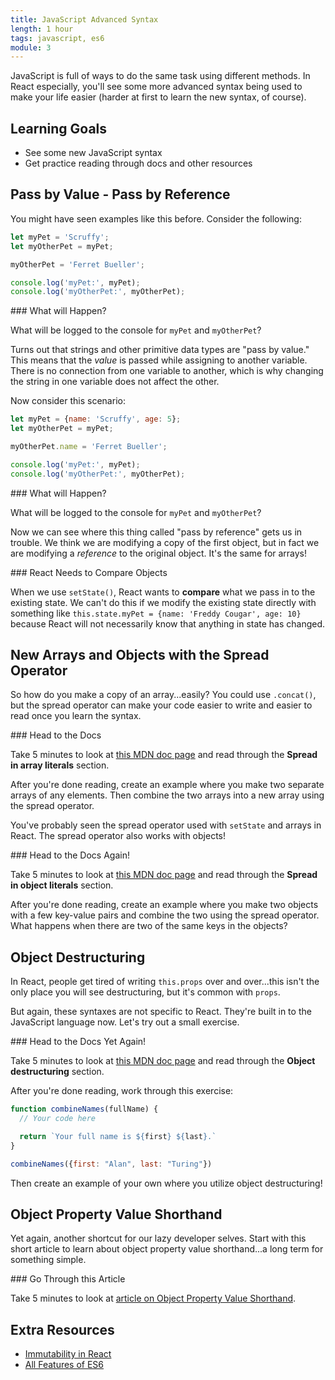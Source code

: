 ```yaml
---
title: JavaScript Advanced Syntax
length: 1 hour
tags: javascript, es6
module: 3
---
```


JavaScript is full of ways to do the same task using different methods. In React especially, you'll see some more advanced syntax being used to make your life easier (harder at first to learn the new syntax, of course).

## Learning Goals
* See some new JavaScript syntax
* Get practice reading through docs and other resources

## Pass by Value - Pass by Reference

You might have seen examples like this before. Consider the following:

```js
let myPet = 'Scruffy';
let myOtherPet = myPet;

myOtherPet = 'Ferret Bueller';

console.log('myPet:', myPet);
console.log('myOtherPet:', myOtherPet);
```

<section class="call-to-action">
### What will Happen?

What will be logged to the console for `myPet` and `myOtherPet`?
</section>

Turns out that strings and other primitive data types are "pass by value." This means that the _value_ is passed while assigning to another variable. There is no connection from one variable to another, which is why changing the string in one variable does not affect the other.

Now consider this scenario:

```js
let myPet = {name: 'Scruffy', age: 5};
let myOtherPet = myPet;

myOtherPet.name = 'Ferret Bueller';

console.log('myPet:', myPet);
console.log('myOtherPet:', myOtherPet);
```

<section class="call-to-action">
### What will Happen?

What will be logged to the console for `myPet` and `myOtherPet`?
</section>

Now we can see where this thing called "pass by reference" gets us in trouble. We think we are modifying a copy of the first object, but in fact we are modifying a _reference_ to the original object. It's the same for arrays!

<section class="note">
### React Needs to Compare Objects

When we use `setState()`, React wants to **compare** what we pass in to the existing state. We can't do this if we modify the existing state directly with something like `this.state.myPet = {name: 'Freddy Cougar', age: 10}` because React will not necessarily know that anything in state has changed.
</section>

## New Arrays and Objects with the Spread Operator

So how do you make a copy of an array...easily? You could use `.concat()`, but the spread operator can make your code easier to write and easier to read once you learn the syntax.

<section class="call-to-action">
### Head to the Docs

Take 5 minutes to look at [this MDN doc page](https://developer.mozilla.org/en-US/docs/Web/JavaScript/Reference/Operators/Spread_syntax#Spread_in_array_literals) and read through the **Spread in array literals** section.

After you're done reading, create an example where you make two separate arrays of any elements. Then combine the two arrays into a new array using the spread operator.
</section>

You've probably seen the spread operator used with `setState` and arrays in React. The spread operator also works with objects!

<section class="call-to-action">
### Head to the Docs Again!

Take 5 minutes to look at [this MDN doc page](https://developer.mozilla.org/en-US/docs/Web/JavaScript/Reference/Operators/Spread_syntax#Spread_in_object_literals) and read through the **Spread in object literals** section.

After you're done reading, create an example where you make two objects with a few key-value pairs and combine the two using the spread operator. What happens when there are two of the same keys in the objects?
</section>

## Object Destructuring

In React, people get tired of writing `this.props` over and over...this isn't the only place you will see destructuring, but it's common with `props`.

But again, these syntaxes are not specific to React. They're built in to the JavaScript language now. Let's try out a small exercise.

<section class="call-to-action">
### Head to the Docs Yet Again!

Take 5 minutes to look at [this MDN doc page](https://developer.mozilla.org/en-US/docs/Web/JavaScript/Reference/Operators/Destructuring_assignment#Object_destructuring) and read through the **Object destructuring** section.

After you're done reading, work through this exercise:

```js
function combineNames(fullName) {
  // Your code here

  return `Your full name is ${first} ${last}.`
}

combineNames({first: "Alan", last: "Turing"})
```

Then create an example of your own where you utilize object destructuring!
</section>


## Object Property Value Shorthand

Yet again, another shortcut for our lazy developer selves. Start with this short article to learn about object property value shorthand...a long term for something simple.

<section class="call-to-action">
### Go Through this Article

Take 5 minutes to look at [article on Object Property Value Shorthand](https://attacomsian.com/blog/javascript-object-property-shorthand).
</section>


## Extra Resources

* [Immutability in React](https://blog.logrocket.com/immutability-in-react-ebe55253a1cc/)
* [All Features of ES6](http://es6-features.org/#Constants)
